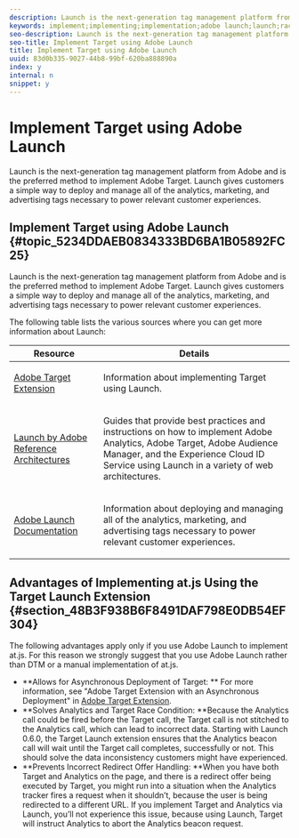 ```yaml
---
description: Launch is the next-generation tag management platform from Adobe and is the preferred method to implement Adobe Target. Launch gives customers a simple way to deploy and manage all of the analytics, marketing, and advertising tags necessary to power relevant customer experiences.
keywords: implement;implementing;implementation;adobe launch;launch;race;redirect
seo-description: Launch is the next-generation tag management platform from Adobe and is the preferred method to implement Adobe Target. Launch gives customers a simple way to deploy and manage all of the analytics, marketing, and advertising tags necessary to power relevant customer experiences.
seo-title: Implement Target using Adobe Launch
title: Implement Target using Adobe Launch
uuid: 83d0b335-9027-44b8-99bf-620ba888890a
index: y
internal: n
snippet: y
---
```


# Implement Target using Adobe Launch

Launch is the next-generation tag management platform from Adobe and is the preferred method to implement Adobe Target. Launch gives customers a simple way to deploy and manage all of the analytics, marketing, and advertising tags necessary to power relevant customer experiences.

## Implement Target using Adobe Launch {#topic_5234DDAEB0834333BD6BA1B05892FC25}

Launch is the next-generation tag management platform from Adobe and is the preferred method to implement Adobe Target. Launch gives customers a simple way to deploy and manage all of the analytics, marketing, and advertising tags necessary to power relevant customer experiences. 

The following table lists the various sources where you can get more information about Launch:

<table id="table_A85F2CEBF9C54DE780DB1668755D9DFB"> 
 <thead> 
  <tr> 
   <th colname="col1" class="entry"> Resource </th> 
   <th colname="col2" class="entry"> Details </th> 
  </tr>
 </thead>
 <tbody> 
  <tr> 
   <td colname="col1"> <p><a href="https://docs.adobelaunch.com/extension-reference/web/adobe-target-extension" format="https" scope="external"> Adobe Target Extension</a> </p> </td> 
   <td colname="col2"> <p>Information about implementing Target using Launch. </p> </td> 
  </tr> 
  <tr> 
   <td colname="col1"> <p><a href="https://helpx.adobe.com/experience-manager/kt/integration/using/launch-reference-architecture-guides.html" format="html" scope="external"> Launch by Adobe Reference Architectures</a> </p> </td> 
   <td colname="col2"> <p>Guides that provide best practices and instructions on how to implement Adobe Analytics, Adobe Target, Adobe Audience Manager, and the Experience Cloud ID Service using Launch in a variety of web architectures. </p> </td> 
  </tr> 
  <tr> 
   <td colname="col1"><a href="https://docs.adobelaunch.com/getting-started" format="https" scope="external"> Adobe Launch Documentation</a> </td> 
   <td colname="col2"> <p>Information about deploying and managing all of the analytics, marketing, and advertising tags necessary to power relevant customer experiences. </p> </td> 
  </tr> 
 </tbody> 
</table>

## Advantages of Implementing at.js Using the Target Launch Extension {#section_48B3F938B6F8491DAF798E0DB54EF304}

The following advantages apply only if you use Adobe Launch to implement at.js. For this reason we strongly suggest that you use Adobe Launch rather than DTM or a manual implementation of at.js.

* **Allows for Asynchronous Deployment of Target: ** For more information, see "Adobe Target Extension with an Asynchronous Deployment" in [Adobe Target Extension](https://docs.adobelaunch.com/extension-reference/adobe-target-extension). 
* **Solves Analytics and Target Race Condition: **Because the Analytics call could be fired before the Target call, the Target call is not stitched to the Analytics call, which can lead to incorrect data. Starting with Launch 0.6.0, the Target Launch extension ensures that the Analytics beacon call will wait until the Target call completes, successfully or not. This should solve the data inconsistency customers might have experienced. 
* **Prevents Incorrect Redirect Offer Handling: **When you have both Target and Analytics on the page, and there is a redirect offer being executed by Target, you might run into a situation when the Analytics tracker fires a request when it shouldn’t, because the user is being redirected to a different URL. If you implement Target and Analytics via Launch, you’ll not experience this issue, because using Launch, Target will instruct Analytics to abort the Analytics beacon request.

